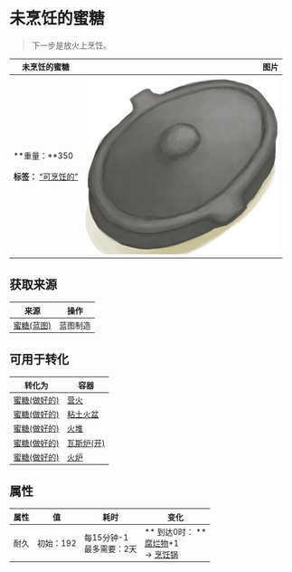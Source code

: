 # 未烹饪的蜜糖  
> 下一步是放火上烹饪。  
  
  未烹饪的蜜糖  |   图片   
 ----  |  ----:   
 **重量：**350<br><br>**标签：**	[“可烹饪的”](tag_Cookable.md)  |  ![](Sprite/CookingPotClosed.png)   
  
## 获取来源  
来源  |  操作  
----  |  ----  
[蜜糖(蓝图)](Bp_HoneyCandy.md)  |  蓝图制造  
## 可用于转化  
转化为  |  容器  
----  |  ----  
[蜜糖(做好的)](HoneyCandyCooked.md)  |  [营火](Campfire.md)  
[蜜糖(做好的)](HoneyCandyCooked.md)  |  [粘土火盆](ClayFirePit.md)  
[蜜糖(做好的)](HoneyCandyCooked.md)  |  [火堆](Fire.md)  
[蜜糖(做好的)](HoneyCandyCooked.md)  |  [瓦斯炉(开)](GasCookerOn.md)  
[蜜糖(做好的)](HoneyCandyCooked.md)  |  [火炉](Stove.md)  
## 属性   
属性  |  值  |  耗时  |  变化  
----  |  ----  |  ----  |  ----  
耐久  |  初始：192  |  每15分钟-1<br>最多需要：2天  |  ** 到达0时： **<br>[腐烂物](RottenRemains.md)+1 <br>→ [烹饪锅](CookingPot.md)  
